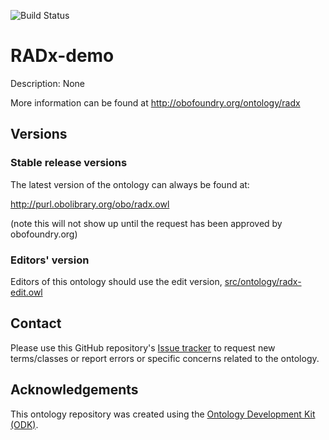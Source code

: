 
![Build Status](https://github.com/ckindermann/radx-demo/actions/workflows/qc.yml/badge.svg)
# RADx-demo

Description: None

More information can be found at http://obofoundry.org/ontology/radx

## Versions

### Stable release versions

The latest version of the ontology can always be found at:

http://purl.obolibrary.org/obo/radx.owl

(note this will not show up until the request has been approved by obofoundry.org)

### Editors' version

Editors of this ontology should use the edit version, [src/ontology/radx-edit.owl](src/ontology/radx-edit.owl)

## Contact

Please use this GitHub repository's [Issue tracker](https://github.com/ckindermann/radx-demo/issues) to request new terms/classes or report errors or specific concerns related to the ontology.

## Acknowledgements

This ontology repository was created using the [Ontology Development Kit (ODK)](https://github.com/INCATools/ontology-development-kit).